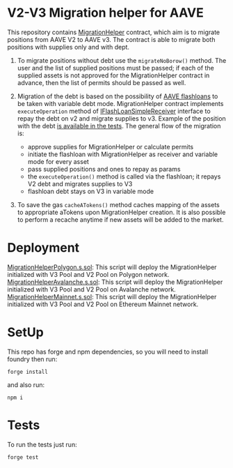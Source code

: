 # V2-V3 Migration helper for AAVE

This repository contains [MigrationHelper](./src/contracts/MigrationHelper.sol) contract, which aim is to migrate positions from AAVE V2 to AAVE v3.
The contract is able to migrate both positions with supplies only and with dept.

1. To migrate positions without debt use the `migrateNoBorow()` method. The user and the list of supplied positions must be passed; if each of the supplied assets is not approved for the MigrationHelper contract in advance, then the list of permits should be passed as well.

2. Migration of the debt is based on the possibility of [AAVE flashloans](https://docs.aave.com/developers/guides/flash-loans) to be taken with variable debt mode. MigrationHelper contract implements `executeOperation` method of [IFlashLoanSimpleReceiver](https://github.com/aave/aave-v3-core/blob/master/contracts/flashloan/interfaces/IFlashLoanSimpleReceiver.sol) interface to repay the debt on v2 and migrate supplies to v3. Example of the position with the debt [is available in the tests](./tests/MigrationHelper.t.sol#L175).
   The general flow of the migration is:

   - approve supplies for MigrationHelper or calculate permits
   - initiate the flashloan with MigrationHelper as receiver and variable mode for every asset
   - pass supplied positions and ones to repay as params
   - the `executeOperation()` method is called via the flashloan; it repays V2 debt and migrates supplies to V3
   - flashloan debt stays on V3 in variable mode

3. To save the gas `cacheATokens()` method caches mapping of the assets to appropriate aTokens upon MigrationHelper creation. It is also possible to perform a recache anytime if new assets will be added to the market.

# Deployment

[MigrationHelperPolygon.s.sol](./scripts/MigrationHelperPolygon.s.sol): This script will deploy the MigrationHelper initialized with V3 Pool and V2 Pool on Polygon network.
[MigrationHelperAvalanche.s.sol](./scripts/MigrationHelperAvalanche.s.sol): This script will deploy the MigrationHelper initialized with V3 Pool and V2 Pool on Avalanche network.
[MigrationHelperMainnet.s.sol](./scripts/MigrationHelperMainnet.s.sol): This script will deploy the MigrationHelper initialized with V3 Pool and V2 Pool on Ethereum Mainnet network.

# SetUp

This repo has forge and npm dependencies, so you will need to install foundry then run:

```
forge install
```

and also run:

```
npm i
```

# Tests

To run the tests just run:

```
forge test
```

